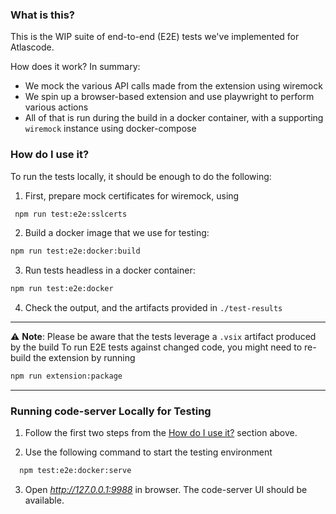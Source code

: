 ### What is this?

This is the WIP suite of end-to-end (E2E) tests we've implemented for Atlascode.

How does it work? In summary:

- We mock the various API calls made from the extension using wiremock
- We spin up a browser-based extension and use playwright to perform various actions
- All of that is run during the build in a docker container, with a supporting `wiremock` instance using docker-compose

### How do I use it?

To run the tests locally, it should be enough to do the following:

1.  First, prepare mock certificates for wiremock, using

```sh
 npm run test:e2e:sslcerts
```

2.  Build a docker image that we use for testing:

```sh
npm run test:e2e:docker:build
```

3.  Run tests headless in a docker container:

```sh
npm run test:e2e:docker
```

4. Check the output, and the artifacts provided in `./test-results`

---

⚠️ **Note**: Please be aware that the tests leverage a `.vsix` artifact produced by the build
To run E2E tests against changed code, you might need to re-build the extension by running

```sh
npm run extension:package
```

---

### Running code-server Locally for Testing

1. Follow the first two steps from the [How do I use it?](#how-do-i-use-it) section above.

2. Use the following command to start the testing environment
```sh
  npm test:e2e:docker:serve
```

3. Open *http://127.0.0.1:9988* in browser. The code-server UI should be available.
